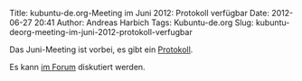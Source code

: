 Title: kubuntu-de.org-Meeting im Juni 2012: Protokoll verfügbar
Date: 2012-06-27 20:41
Author: Andreas Harbich
Tags: Kubuntu-de.org
Slug: kubuntu-deorg-meeting-im-juni-2012-protokoll-verfugbar

Das Juni-Meeting ist vorbei, es gibt ein
[Protokoll](http://wiki.kubuntu-de.org/Meetings:2012-06#Protokoll).


Es kann [im
Forum](http://forum.kubuntu-de.org/index.php?topic=16126.msg107808#msg107808)
diskutiert werden.



